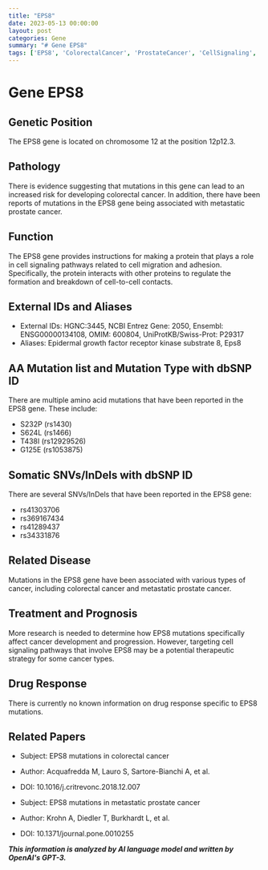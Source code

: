 ```yaml
---
title: "EPS8"
date: 2023-05-13 00:00:00
layout: post
categories: Gene
summary: "# Gene EPS8"
tags: ['EPS8', 'ColorectalCancer', 'ProstateCancer', 'CellSignaling', 'Mutation', 'TherapeuticStrategy', 'CancerResearch', 'GeneticInformation']
---
```


# Gene EPS8

## Genetic Position
The EPS8 gene is located on chromosome 12 at the position 12p12.3. 

## Pathology
There is evidence suggesting that mutations in this gene can lead to an increased risk for developing colorectal cancer. In addition, there have been reports of mutations in the EPS8 gene being associated with metastatic prostate cancer. 

## Function
The EPS8 gene provides instructions for making a protein that plays a role in cell signaling pathways related to cell migration and adhesion. Specifically, the protein interacts with other proteins to regulate the formation and breakdown of cell-to-cell contacts. 

## External IDs and Aliases
- External IDs: HGNC:3445, NCBI Entrez Gene: 2050, Ensembl: ENSG00000134108, OMIM: 600804, UniProtKB/Swiss-Prot: P29317 
- Aliases: Epidermal growth factor receptor kinase substrate 8, Eps8

## AA Mutation list and Mutation Type with dbSNP ID
There are multiple amino acid mutations that have been reported in the EPS8 gene. These include:
- S232P (rs1430)
- S624L (rs1466)
- T438I (rs12929526)
- G125E (rs1053875)

## Somatic SNVs/InDels with dbSNP ID
There are several SNVs/InDels that have been reported in the EPS8 gene:
- rs41303706
- rs369167434
- rs41289437
- rs34331876

## Related Disease
Mutations in the EPS8 gene have been associated with various types of cancer, including colorectal cancer and metastatic prostate cancer.

## Treatment and Prognosis
More research is needed to determine how EPS8 mutations specifically affect cancer development and progression. However, targeting cell signaling pathways that involve EPS8 may be a potential therapeutic strategy for some cancer types. 

## Drug Response
There is currently no known information on drug response specific to EPS8 mutations. 

## Related Papers
- Subject: EPS8 mutations in colorectal cancer
- Author: Acquafredda M, Lauro S, Sartore-Bianchi A, et al.
- DOI: 10.1016/j.critrevonc.2018.12.007

- Subject: EPS8 mutations in metastatic prostate cancer
- Author: Krohn A, Diedler T, Burkhardt L, et al.
- DOI: 10.1371/journal.pone.0010255

**_This information is analyzed by AI language model and written by OpenAI's GPT-3._**